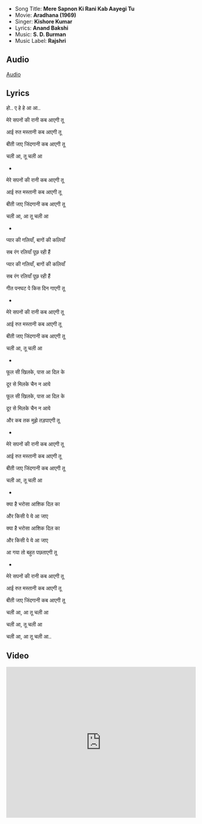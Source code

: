 - Song Title: **Mere Sapnon Ki Rani Kab Aayegi Tu**
- Movie: **Aradhana (1969)**
- Singer: **Kishore Kumar**
- Lyrics: **Anand Bakshi**
- Music: **S. D. Burman**
- Music Label: **Rajshri**

## Audio

[Audio](https://github.com/kg-0805/karaoke/blob/main/audio/mere_sapno_ki_rani.mp3?raw=true ':include :type=audio controls width=200%')

## Lyrics

हो.. ए हे हे आ आ.. 

मेरे सपनों की रानी कब आएगी तू 

आई रुत मस्तानी कब आएगी तू 

बीती जाए जिंदगानी कब आएगी तू 

चली आ, तू चली आ 

-

मेरे सपनों की रानी कब आएगी तू 

आई रुत मस्तानी कब आएगी तू 

बीती जाए जिंदगानी कब आएगी तू 

चली आ, आ तू चली आ 

-

प्यार की गलियाँ, बागों की कलियाँ 

सब रंग रलियाँ पूछ रही हैं 

प्यार की गलियाँ, बागों की कलियाँ 

सब रंग रलियाँ पूछ रही हैं 

गीत पनघट पे किस दिन गाएगी तू 

-

मेरे सपनों की रानी कब आएगी तू 

आई रुत मस्तानी कब आएगी तू 

बीती जाए जिंदगानी कब आएगी तू 

चली आ, तू चली आ 

-

फूल सी खिलके, पास आ दिल के 

दूर से मिलके चैन न आये 

फूल सी खिलके, पास आ दिल के 

दूर से मिलके चैन न आये 

और कब तक मुझे तड़पाएगी तू 

-

मेरे सपनों की रानी कब आएगी तू 

आई रुत मस्तानी कब आएगी तू 

बीती जाए जिंदगानी कब आएगी तू 

चली आ, तू चली आ 

-

क्या है भरोसा आशिक दिल का 

और किसी पे ये आ जाए 

क्या है भरोसा आशिक दिल का 

और किसी पे ये आ जाए 

आ गया तो बहुत पछताएगी तू 

-

मेरे सपनों की रानी कब आएगी तू 

आई रुत मस्तानी कब आएगी तू 

बीती जाए जिंदगानी कब आएगी तू 

चली आ, आ तू चली आ 

चली आ, तू चली आ 

चली आ, आ तू चली आ..



## Video

<iframe width=100% height="400" src="https://www.youtube.com/embed/2VPWpsdtAdM" title="YouTube video player" frameborder="0" allow="accelerometer; autoplay; clipboard-write; encrypted-media; gyroscope; picture-in-picture" allowfullscreen></iframe>
